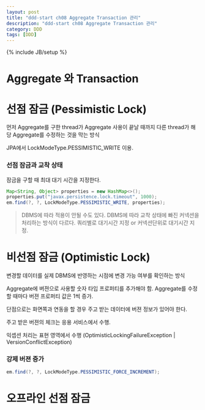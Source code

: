 ```yaml
---
layout: post
title: "ddd-start ch08 Aggregate Transaction 관리"
description: "ddd-start ch08 Aggregate Transaction 관리"
category: DDD
tags: [DDD]
---
```

{% include JB/setup %}

# Aggregate 와 Transaction

# 선점 잠금 (Pessimistic Lock)
먼저 Aggregate를 구한 thread가 Aggregate 사용이 끝날 때까지 다른 thread가 해당 Aggregate를 수정하는 것을 막는 방식

JPA에서 LockModeType.PESSIMISTIC_WRITE 이용.

### 선점 잠금과 교착 상태

잠금을 구할 때 최대 대기 시간을 지정한다.

```java
Map<String, Object> properties = new HashMap<>();
properties.put("javax.persistence.lock.timeout", 1000);
em.find(?, ?, LockModeType.PESSIMISTIC_WRITE, properties);
```

> DBMS에 따라 적용이 안될 수도 있다.
DBMS에 따라 교착 상태에 빠진 커넥션을 처리하는 방식이 다르다.
쿼리별로 대기시간 지정 or 커넥션단위로 대기시간 지정.

# 비선점 잠금 (Optimistic Lock)
변경할 데이터를 실제 DBMS에 반영하는 시점에 변경 가능 여부를 확인하는 방식

Aggregate에 버젼으로 사용할 숫자 타입 프로퍼티를 추가해야 함.
Aggregate를 수정할 때마다 버젼 프로퍼티 값은 1씩 증가.

단점으로는 화면쪽과 연동을 할 경우 주고 받는 데이터에 버젼 정보가 있어야 한다.

주고 받은 버젼의 체크는 응용 서비스에서 수행.

익셉션 처리는 표현 영역에서 수행 (OptimisticLockingFailureException | VersionConflictException)

### 강제 버젼 증가

```java
em.find(?, ?, LockModeType.PESSIMISTIC_FORCE_INCREMENT);
```

# 오프라인 선점 잠금
